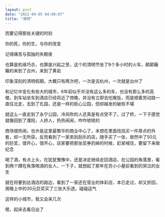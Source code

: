 ```yaml
---
layout: post
date: "2021-04-05 04:08:07"
title: "清明"
---
```


而要记得那些关键的时刻

你的死，你的生，与你的改变

记得痛苦与孤独的失眠夜

也算是机缘巧合，也算是兴起之至，这个的清明节坐了8个多小时的火车，颠颠簸簸的来到了台州，来到了黄岩

印象深刻的清明假期，大概只有两次吧，一次是去杭州，一次就是台州了

和记忆中变化有些大的城市，6年前似乎并没有这么多的车，也没有那么多的高楼，到车站坐车到酒店已经将近了傍晚，并没有立即去吃晚饭，而是顺着劳动路一直往北走，去到了孔园，还是一样的街心公园，但却越发的破败不堪

就这么一直走到了永宁公园，冷风吹的人还真是有点受不了。过了桥，一下子感觉就像回到了濮阳，人挤人，热热闹闹，咋咋唬唬的

商场很热闹，也许是这里最繁华的商业中心了，本想在里面找找买一件厚点的外套，却一无所获。反而看到了一家卖刮刮乐的店，随手买了一张，居然中了50元的巨奖，很开心，很开心，店家要把那张奖券扔掉的时候，赶紧喊住，要留下来做纪念

喝了酒，有点上头，在犹犹豫豫中，还是决定继续走回酒店，在公园的角落里，看到两个蹲在角落喝酒的女人，一下子，就想起了那年在苏小小墓前看到的哭泣的女生

就在将要到达酒店的路边，看到了一家还在营业的体彩店，本已走过，却又折回，用晚上中的30元巨奖买了三张大乐透，碰碰运气

这样的小城市，我又会来几次

嗯，起床去看日出了
